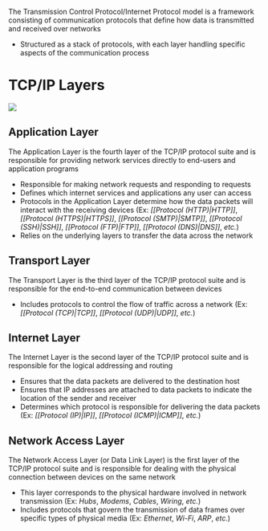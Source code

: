 The Transmission Control Protocol/Internet Protocol model is a framework consisting of communication protocols that define how data is transmitted and received over networks

* Structured as a stack of protocols, with each layer handling specific aspects of the communication process

# TCP/IP Layers

![](https://github.com/JonmarCorpuz/SecondBrain/blob/main/Assets/063014_1912_TCPIPANDTHE2.jpg)

## Application Layer

The Application Layer is the fourth layer of the TCP/IP protocol suite and is responsible for providing network services directly to end-users and application programs

* Responsible for making network requests and responding to requests
* Defines which internet services and applications any user can access
* Protocols in the Application Layer determine how the data packets will interact with the receiving devices (Ex: *[[Protocol (HTTP)|HTTP]]*, *[[Protocol (HTTPS)|HTTPS]]*, *[[Protocol (SMTP)|SMTP]]*, *[[Protocol (SSH)|SSH]]*, *[[Protocol (FTP)|FTP]]*, *[[Protocol (DNS)|DNS]]*, *etc.*)
* Relies on the underlying layers to transfer the data across the network

## Transport Layer

The Transport Layer is the third layer of the TCP/IP protocol suite and is responsible for the end-to-end communication between devices

* Includes protocols to control the flow of traffic across a network (Ex: *[[Protocol (TCP)|TCP]]*, *[[Protocol (UDP)|UDP]]*, *etc.*)

## Internet Layer

The Internet Layer is the second layer of the TCP/IP protocol suite and is responsible for the logical addressing and routing

* Ensures that the data packets are delivered to the destination host
* Ensures that IP addresses are attached to data packets to indicate the location of the sender and receiver
* Determines which protocol is responsible for delivering the data packets (Ex: *[[Protocol (IP)|IP]]*, *[[Protocol (ICMP)|ICMP]]*, *etc.*) 

## Network Access Layer

The Network Access Layer (or Data Link Layer) is the first layer of the TCP/IP protocol suite and is responsible for dealing with the physical connection between devices on the same network

* This layer corresponds to the physical hardware involved in network transmission (Ex: *Hubs*, *Modems*, *Cables*, *Wiring*, *etc.*)
* Includes protocols that govern the transmission of data frames over specific types of physical media (Ex: *Ethernet*, *Wi-Fi*, *ARP*, *etc.*)
